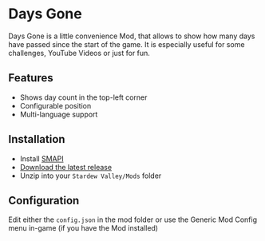 # Days Gone

Days Gone is a little convenience Mod, that allows to show how many days have passed since the start of the game. It is especially useful for some challenges, YouTube Videos or just for fun.

## Features

- Shows day count in the top-left corner
- Configurable position
- Multi-language support

## Installation

- Install [SMAPI](https://smapi.io/)
- [Download the latest release](https://github.com/Pawana93/Days-Gone/releases)
- Unzip into your `Stardew Valley/Mods` folder

## Configuration

Edit either the `config.json` in the mod folder or use the Generic Mod Config menu in-game (if you have the Mod installed)
